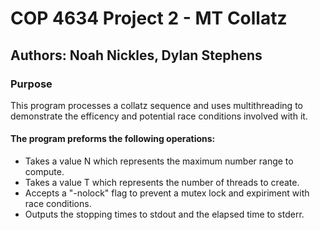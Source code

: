 # COP 4634 Project 2 - MT Collatz
## Authors: Noah Nickles, Dylan Stephens

### Purpose
This program processes a collatz sequence and uses multithreading to demonstrate the efficency and potential race conditions involved with it.

#### The program preforms the following operations: 
- Takes a value N which represents the maximum number range to compute.
- Takes a value T which represents the number of threads to create.
- Accepts a "-nolock" flag to prevent a mutex lock and expiriment with race conditions.
- Outputs the stopping times to stdout and the elapsed time to stderr.
